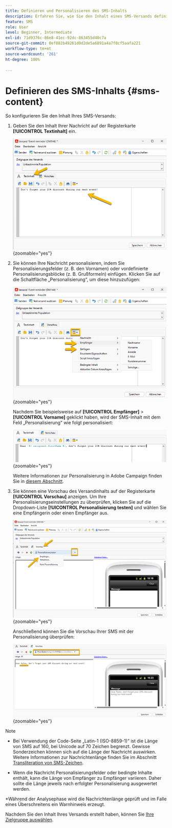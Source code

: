 ```yaml
---
title: Definieren und Personalisieren des SMS-Inhalts
description: Erfahren Sie, wie Sie den Inhalt eines SMS-Versands definieren und personalisieren.
feature: SMS
role: User
level: Beginner, Intermediate
exl-id: 71d9376c-86e8-41ec-92dc-863455d40c7a
source-git-commit: 0ef082b49261d0d2de5a6891a4a7f0cf5aafa221
workflow-type: tm+mt
source-wordcount: '261'
ht-degree: 100%

---
```


# Definieren des SMS-Inhalts {#sms-content}

So konfigurieren Sie den Inhalt Ihres SMS-Versands:

1. Geben Sie den Inhalt Ihrer Nachricht auf der Registerkarte **[!UICONTROL Textinhalt]** ein.

   ![](assets/sms_content.png){zoomable="yes"}

1. Sie können Ihre Nachricht personalisieren, indem Sie Personalisierungsfelder (z. B. den Vornamen) oder vordefinierte Personalisierungsblöcke (z. B. Grußformeln) einfügen. Klicken Sie auf die Schaltfläche „Personalisierung“, um diese hinzuzufügen:

   ![](assets/sms_perso.png){zoomable="yes"}

   Nachdem Sie beispielsweise auf **[!UICONTROL Empfänger]** > **[!UICONTROL Vorname]** geklickt haben, wird der SMS-Inhalt mit dem Feld „Personalisierung“ wie folgt personalisiert:

   ![](assets/sms_perso_recipient.png){zoomable="yes"}

   Weitere Informationen zur Personalisierung in Adobe Campaign finden Sie in [diesem Abschnitt](../personalize.md).

1. Sie können eine Vorschau des Versandinhalts auf der Registerkarte **[!UICONTROL Vorschau]** anzeigen. Um Ihre Personalisierungseinstellungen zu überprüfen, klicken Sie auf die Dropdown-Liste **[!UICONTROL Personalisierung testen]** und wählen Sie eine Empfängerin oder einen Empfänger aus.

   ![](assets/sms_preview.png){zoomable="yes"}

   Anschließend können Sie die Vorschau Ihrer SMS mit der Personalisierung überprüfen:

   ![](assets/sms_preview_phone.png){zoomable="yes"}

>[!NOTE]
>
>* Bei Verwendung der Code-Seite „Latin-1 (ISO-8859-1)“ ist die Länge von SMS auf 160, bei Unicode auf 70 Zeichen begrenzt. Gewisse Sonderzeichen können sich auf die Länge der Nachricht auswirken. Weitere Informationen zur Nachrichtenlänge finden Sie im Abschnitt [Transliteration von SMS-Zeichen](smpp-external-account.md#smpp-channel-settings).
>
>* Wenn die Nachricht Personalisierungsfelder oder bedingte Inhalte enthält, kann die Länge von Empfänger zu Empfänger variieren. Daher sollte die Länge jeweils nach erfolgter Personalisierung ausgewertet werden.
>
>*Während der Analysephase wird die Nachrichtenlänge geprüft und im Falle eines Überschreitens ein Warnhinweis erzeugt.

Nachdem Sie den Inhalt Ihres Versands erstellt haben, können Sie [Ihre Zielgruppe auswählen](sms-audience.md).
